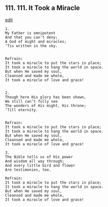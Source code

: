 
## 111.  111. It Took a Miracle
[edit](https://docs.google.com/document/d/1qO%2DghZ0wRvieLKXts5%2DWqf1qy9041v9A/edit?mode=html)






    1.
    My Father is omnipotent
    And that you can’t deny;
    A God of might and miracles;
    ‘Tis written in the sky.


    Refrain:
    It took a miracle to put the stars in place;
    It took a miracle to hang the world in space.
    But when He saved my soul,
    Cleansed and made me whole,
    It took a miracle of love and grace!


    2.
    Though here His glory has been shown,
    We still can’t fully see
    The wonders of His might, His throne;
    ‘Till eternity.


    Refrain:
    It took a miracle to put the stars in place;
    It took a miracle to hang the world in space.
    But when He saved my soul,
    Cleansed and made me whole,
    It took a miracle of love and grace!

    3.
    The Bible tells us of His power
    And wisdom all way through;
    And every little bird and flower
    Are testimonies, too.

    Refrain:
    It took a miracle to put the stars in place;
    It took a miracle to hang the world in space.
    But when He saved my soul,
    Cleansed and made me whole,
    It took a miracle of love and grace!

